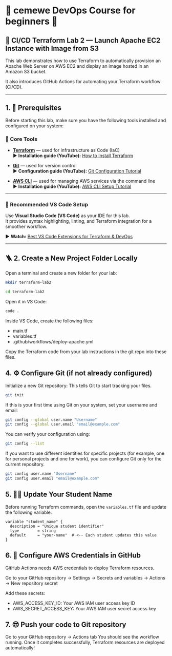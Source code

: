 # 🧩 cemewe DevOps Course for beginners 🚀

## 🚀 CI/CD Terraform Lab 2 — Launch Apache EC2 Instance with Image from S3

This lab demonstrates how to use Terraform to automatically provision an Apache Web Server on AWS EC2 and display an image hosted in an Amazon S3 bucket.

It also introduces GitHub Actions for automating your Terraform workflow (CI/CD).

---

## 1. 🧰 Prerequisites

Before starting this lab, make sure you have the following tools installed and configured on your system:

### 🧱 Core Tools
- [**Terraform**](https://developer.hashicorp.com/terraform/downloads) — used for Infrastructure as Code (IaC)  
  ▶️ **Installation guide (YouTube):** [How to Install Terraform](https://www.youtube.com/watch?v=ntf5mvIvE2k)

- [**Git**](https://git-scm.com/downloads) — used for version control  
  ▶️ **Configuration guide (YouTube):** [Git Configuration Tutorial](https://www.youtube.com/watch?v=3Tsaxxv9sls)

- [**AWS CLI**](https://docs.aws.amazon.com/cli/latest/userguide/getting-started-install.html) — used for managing AWS services via the command line  
  ▶️ **Installation guide (YouTube):** [AWS CLI Setup Tutorial](https://www.youtube.com/watch?v=u0JyzUGzvJA&t=296s)

---

### 🧩 Recommended VS Code Setup
Use **Visual Studio Code (VS Code)** as your IDE for this lab.  
It provides syntax highlighting, linting, and Terraform integration for a smoother workflow.

▶️ **Watch:** [Best VS Code Extensions for Terraform & DevOps](https://www.youtube.com/watch?v=ThlynejTCWE)

---

## 🪜 2. Create a New Project Folder Locally

Open a terminal and create a new folder for your lab:

```bash
mkdir terraform-lab2
```
```bash
cd terraform-lab2
```
Open it in VS Code:
```bash
code .
```
Inside VS Code, create the following files:

- main.tf
- variables.tf
- .github/workflows/deploy-apache.yml

Copy the Terraform code from your lab instructions in the git repo into these files.

## 4. ⚙️ Configure Git (if not already configured)

Initialize a new Git repository:
This tells Git to start tracking your files.
```bash
git init
```
If this is your first time using Git on your system, set your username and email:
```bash
git config --global user.name "Username"
git config --global user.email "email@example.com"
```
You can verify your configuration using:
```bash
git config --list
```

If you want to use different identities for specific projects (for example, one for personal projects and one for work), you can configure Git only for the current repository.

```bash
git config user.name "Username"
git config user.email "email@example.com"
```
## 5. 🧑‍💻 Update Your Student Name

Before running Terraform commands, open the `variables.tf` file and update the following variable:

```hcl
variable "student_name" {
  description = "Unique student identifier"
  type        = string
  default     = "your-name"  # <-- Each student updates this value
}
```

## 6. 🔑 Configure AWS Credentials in GitHub

GitHub Actions needs AWS credentials to deploy Terraform resources.

Go to your GitHub repository → Settings → Secrets and variables → Actions → New repository secret

Add these secrets:

- AWS_ACCESS_KEY_ID: Your AWS IAM user access key ID
- AWS_SECRET_ACCESS_KEY: Your AWS IAM user secret access key

## 7. 😎 Push your code to Git repository

Go to your GitHub repository → Actions tab
You should see the workflow running. Once it completes successfully, Terraform resources are deployed automatically!
